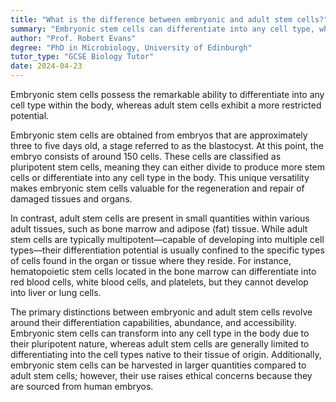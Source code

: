 ```yaml
---
title: "What is the difference between embryonic and adult stem cells?"
summary: "Embryonic stem cells can differentiate into any cell type, whereas adult stem cells have restricted differentiation capabilities."
author: "Prof. Robert Evans"
degree: "PhD in Microbiology, University of Edinburgh"
tutor_type: "GCSE Biology Tutor"
date: 2024-04-23
---
```


Embryonic stem cells possess the remarkable ability to differentiate into any cell type within the body, whereas adult stem cells exhibit a more restricted potential.

Embryonic stem cells are obtained from embryos that are approximately three to five days old, a stage referred to as the blastocyst. At this point, the embryo consists of around $150$ cells. These cells are classified as pluripotent stem cells, meaning they can either divide to produce more stem cells or differentiate into any cell type in the body. This unique versatility makes embryonic stem cells valuable for the regeneration and repair of damaged tissues and organs.

In contrast, adult stem cells are present in small quantities within various adult tissues, such as bone marrow and adipose (fat) tissue. While adult stem cells are typically multipotent—capable of developing into multiple cell types—their differentiation potential is usually confined to the specific types of cells found in the organ or tissue where they reside. For instance, hematopoietic stem cells located in the bone marrow can differentiate into red blood cells, white blood cells, and platelets, but they cannot develop into liver or lung cells.

The primary distinctions between embryonic and adult stem cells revolve around their differentiation capabilities, abundance, and accessibility. Embryonic stem cells can transform into any cell type in the body due to their pluripotent nature, whereas adult stem cells are generally limited to differentiating into the cell types native to their tissue of origin. Additionally, embryonic stem cells can be harvested in larger quantities compared to adult stem cells; however, their use raises ethical concerns because they are sourced from human embryos.
    